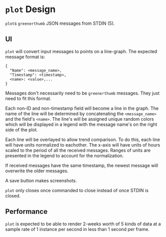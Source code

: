 # `plot` Design

`plot`s `greenerthumb` JSON messages from STDIN (5).

## UI

`plot` will convert input messages to points on a line-graph. The expected
message format is:

```
{
  "Name": <message_name>,
  "Timestamp": <timestamp>,
  <name>: <value>,...
}
```

Messages don't necessarily need to be `greenerthumb` messages.  They just need
to fit this format.

Each non-ID and non-timestamp field will become a line in the graph. The name of
the line will be determined by concatenating the `<message_name>` and the
field's `<name>`. The line's will be assigned unique random colors which will be
displayed in a legend with the message name's on the right side of the plot.

Each line will be overlayed to allow trend comparison. To do this, each line
will have units normalized to eachother. The x-axis will have units of hours
scaled to the period of all the received messages. Ranges of units are presented
in the legend to account for the normalization.

If received messages have the same timestamp, the newest message will overwrite
the older messages.

A save button makes screenshots.

`plot` only closes once commanded to close instead of once STDIN is closed.

## Performance

`plot` is expected to be able to render 2-weeks worth of 5 kinds of data at a
sample rate of 1 instance per second in less than 1 second per frame.
